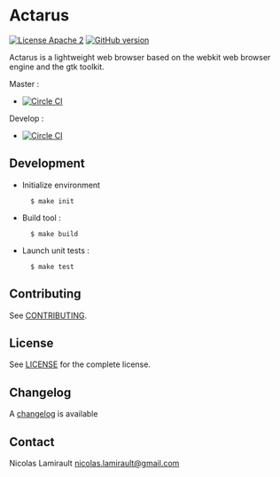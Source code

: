 # Actarus

[![License Apache 2][badge-license]](LICENSE)
[![GitHub version](https://badge.fury.io/gh/nlamirault%2Factarus.svg)](https://badge.fury.io/gh/nlamirault%2Factarus)

Actarus is a lightweight web browser based on the webkit web browser engine and the gtk toolkit.

Master :
* [![Circle CI](https://circleci.com/gh/nlamirault/actarus/tree/master.svg?style=svg)](https://circleci.com/gh/nlamirault/actarus/tree/master)

Develop :
* [![Circle CI](https://circleci.com/gh/nlamirault/actarus/tree/develop.svg?style=svg)](https://circleci.com/gh/nlamirault/actarus/tree/develop)


## Development

* Initialize environment

        $ make init

* Build tool :

        $ make build

* Launch unit tests :

        $ make test

## Contributing

See [CONTRIBUTING](CONTRIBUTING.md).


## License

See [LICENSE](LICENSE) for the complete license.


## Changelog

A [changelog](ChangeLog.md) is available


## Contact

Nicolas Lamirault <nicolas.lamirault@gmail.com>


[badge-license]: https://img.shields.io/badge/license-Apache2-green.svg?style=flat
